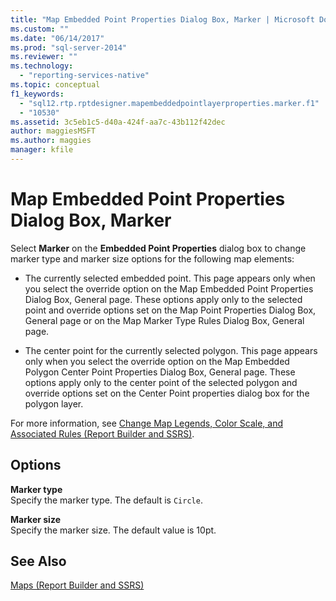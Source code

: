 ```yaml
---
title: "Map Embedded Point Properties Dialog Box, Marker | Microsoft Docs"
ms.custom: ""
ms.date: "06/14/2017"
ms.prod: "sql-server-2014"
ms.reviewer: ""
ms.technology: 
  - "reporting-services-native"
ms.topic: conceptual
f1_keywords: 
  - "sql12.rtp.rptdesigner.mapembeddedpointlayerproperties.marker.f1"
  - "10530"
ms.assetid: 3c5eb1c5-d40a-424f-aa7c-43b112f42dec
author: maggiesMSFT
ms.author: maggies
manager: kfile
---
```

# Map Embedded Point Properties Dialog Box, Marker
  Select **Marker** on the **Embedded Point Properties** dialog box to change marker type and marker size options for the following map elements:  
  
-   The currently selected embedded point. This page appears only when you select the override option on the Map Embedded Point Properties Dialog Box, General page. These options apply only to the selected point and override options set on the Map Point Properties Dialog Box, General page or on the Map Marker Type Rules Dialog Box, General page.  
  
-   The center point for the currently selected polygon. This page appears only when you select the override option on the Map Embedded Polygon Center Point Properties Dialog Box, General page. These options apply only to the center point of the selected polygon and override options set on the Center Point properties dialog box for the polygon layer.  
  
 For more information, see [Change Map Legends, Color Scale, and Associated Rules &#40;Report Builder and SSRS&#41;](report-design/change-map-legends-color-scale-and-associated-rules-report-builder-and-ssrs.md).  
  
## Options  
 **Marker type**  
 Specify the marker type. The default is `Circle`.  
  
 **Marker size**  
 Specify the marker size. The default value is 10pt.  
  
## See Also  
 [Maps &#40;Report Builder and SSRS&#41;](report-design/maps-report-builder-and-ssrs.md)  
  
  
